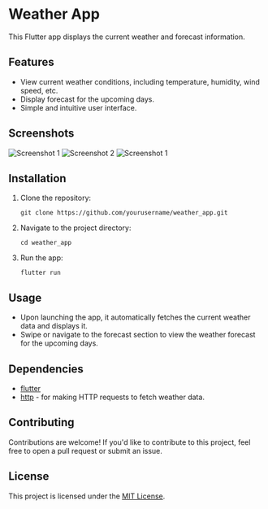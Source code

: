# Weather App

This Flutter app displays the current weather and forecast information.

## Features

- View current weather conditions, including temperature, humidity, wind speed, etc.
- Display forecast for the upcoming days.
- Simple and intuitive user interface.

## Screenshots

![Screenshot 1](Screenshot/Screenshot1.jpg)
![Screenshot 2](Screenshot/Screenshot2.jpg)
![Screenshot 1](Screenshot/Screenshot3.jpg)


## Installation

1. Clone the repository:

    ```
    git clone https://github.com/yourusername/weather_app.git
    ```

2. Navigate to the project directory:

    ```
    cd weather_app
    ```

3. Run the app:

    ```
    flutter run
    ```

## Usage

- Upon launching the app, it automatically fetches the current weather data and displays it.
- Swipe or navigate to the forecast section to view the weather forecast for the upcoming days.

## Dependencies

- [flutter](https://flutter.dev/)
- [http](https://pub.dev/packages/http) - for making HTTP requests to fetch weather data.


## Contributing

Contributions are welcome! If you'd like to contribute to this project, feel free to open a pull request or submit an issue.

## License

This project is licensed under the [MIT License](LICENSE).
